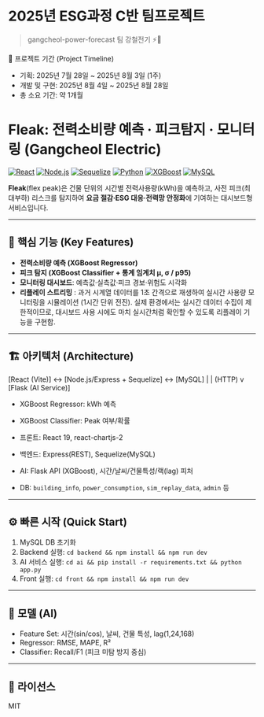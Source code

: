 # 2025년 ESG과정 C반 팀프로젝트
> gangcheol-power-forecast 팀 강철전기 ⚡🔌

📅 프로젝트 기간 (Project Timeline)
- 기획: 2025년 7월 28일 ~ 2025년 8월 3일 (1주)
- 개발 및 구현: 2025년 8월 4일 ~ 2025년 8월 28일
- 총 소요 기간: 약 1개월

# Fleak: 전력소비량 예측 · 피크탐지 · 모니터링 (Gangcheol Electric)

[![React](https://img.shields.io/badge/Frontend-React%2019-61dafb)]()
[![Node.js](https://img.shields.io/badge/Backend-Node.js%20%2B%20Express-339933)]()
[![Sequelize](https://img.shields.io/badge/ORM-Sequelize-3c76c3)]()
[![Python](https://img.shields.io/badge/AI-Python%20%2B%20Flask-3776ab)]()
[![XGBoost](https://img.shields.io/badge/Model-XGBoost-orange)]()
[![MySQL](https://img.shields.io/badge/DB-MySQL-00618a)]()

**Fleak**(flex peak)은 건물 단위의 시간별 전력사용량(kWh)을 예측하고, 사전 피크(최대부하) 리스크를 탐지하여 **요금 절감·ESG 대응·전력망 안정화**에 기여하는 대시보드형 서비스입니다.

---

## 🔎 핵심 기능 (Key Features)

- **전력소비량 예측 (XGBoost Regressor)**
- **피크 탐지 (XGBoost Classifier + 통계 임계치 μ, σ / p95)**
- **모니터링 대시보드**: 예측값·실측값·피크 경보·위험도 시각화
- **리플레이 스트리밍** : 과거 시계열 데이터를 1초 간격으로 재생하여 실시간 사용량 모니터링을 시뮬레이션 (1시간 단위 전진).
실제 환경에서는 실시간 데이터 수집이 제한적이므로, 대시보드 사용 시에도 마치 실시간처럼 확인할 수 있도록 리플레이 기능을 구현함.

---

## 🏗️ 아키텍처 (Architecture)

[React (Vite)] <-> [Node.js/Express + Sequelize] <-> [MySQL]
|
| (HTTP)
v
[Flask (AI Service)]
- XGBoost Regressor: kWh 예측
- XGBoost Classifier: Peak 여부/확률

- 프론트: React 19, react-chartjs-2  
- 백엔드: Express(REST), Sequelize(MySQL)  
- AI: Flask API (XGBoost), 시간/날씨/건물특성/랙(lag) 피처  
- DB: `building_info`, `power_consumption`, `sim_replay_data`, `admin` 등

---

## ⚙️ 빠른 시작 (Quick Start)

1. MySQL DB 초기화  
2. Backend 실행: `cd backend && npm install && npm run dev`  
3. AI 서비스 실행: `cd ai && pip install -r requirements.txt && python app.py`  
4. Front 실행: `cd front && npm install && npm run dev`  

---

## 🧠 모델 (AI)

- Feature Set: 시간(sin/cos), 날씨, 건물 특성, lag(1,24,168)  
- Regressor: RMSE, MAPE, R²  
- Classifier: Recall/F1 (피크 미탐 방지 중심)

---

## 📝 라이선스

MIT
